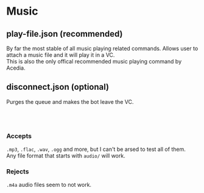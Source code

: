 # Music
## play-file.json (recommended)
By far the most stable of all music playing related commands. Allows user to attach a music file and it will play it in a VC.<br>
This is also the only offical recommended music playing command by Acedia.<br>
## disconnect.json (optional)
Purges the queue and makes the bot leave the VC.

<br>
<br>

### Accepts
`.mp3`, `.flac`, `.wav`, `.ogg` and more, but I can't be arsed to test all of them.<br>
Any file format that starts with `audio/` will work.
### Rejects
`.m4a` audio files seem to not work.
